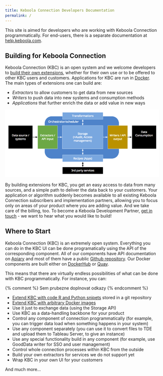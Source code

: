 ```yaml
---
title: Keboola Connection Developers Documentation
permalink: /
---
```


This site is aimed for developers who are working with Keboola Connection programmatically. For end-users, there
is a separate documentation at [help.keboola.com](http://help.keboola.com/).  

## Building for Keboola Connection
Keboola Connection (KBC) is an open system and we welcome developers to [build their own extensions](/extend/), whether for 
their own use or to be offered to other KBC users and customers. Applications for KBC are run in [Docker](/extend/). The main types of 
extensions one can build are:

- *Extractors* to allow customers to get data from new sources
- *Writers* to push data into new systems and consumption methods
- *Applications* that further enrich the data or add value in new ways

![Overview of KBC Components](/kbc-structure.png)

By building extensions for KBC, you get an easy access to data from many sources, and a simple path to 
deliver the data back to your customers. Your application or algorithm suddenly becomes available to all 
existing Keboola Connection subscribers and implementation partners, allowing you to focus only on 
areas of your product where you are adding value. And we take care of the billing, too. To become a 
Keboola Development Partner, [get in touch](http://www.keboola.com/contact/) - we want to hear 
what you would like to build!

## Where to Start
Keboola Connection (KBC) is an extremely open system. Everything you can do in the KBC UI can be done 
programatically using the API of the corresponding component. All of our components have API 
documentation on [Apiary](http://docs.keboola.apiary.io/) and most of them have a 
public [Github repository](https://github.com/keboola/).
Our Docker components are built either on [DockerHub](https://github.com/keboola/) 
or [Quay](https://quay.io/organization/keboola).

This means that there are virtually endless possibilities of what can be done with KBC programmatically. For instance, you can:

{% comment %} Sem prubezne doplnovat odkazy {% endcomment %}
- [Extend KBC with code R and Python snipets](/extend/custom-science/) stored in a git repository
- [Extend KBC with arbitrary Docker images](/extend/docker/)
- Use it just to exchange data (using the Storage API)
- Use KBC as a data-handling backbone for your product
- Control any component of connection programmatically (for example, you can trigger data load when something happens in your system)
- Use any component separately (you can use it to convert files to TDE and upload them to Tableau Server, to give an instance)
- Use any special functionality build in any component (for example, use GoodData writer for SSO and user management)  
- Control whole connection processes within KBC from the outside
- Build your own extractors for services we do not support yet
- Wrap KBC in your own UI for your customers

And much more...
